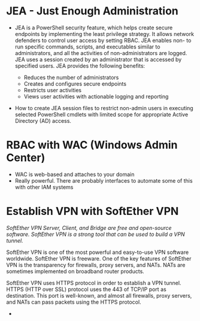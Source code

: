 # JEA - Just Enough Administration
- JEA is a PowerShell security feature, which helps create secure endpoints by implementing the least privilege strategy. It allows network defenders to control user access by setting RBAC. JEA enables non- to run specific commands, scripts, and executables similar to administrators, and all the activities of non-administrators are logged. JEA uses a session created by an administrator that is accessed by specified users. JEA provides the following benefits:
	- Reduces the number of administrators
	- Creates and configures secure endpoints
	- Restricts user activities
	- Views user activities with actionable logging and reporting

- How to create JEA session files to restrict non-admin users in executing selected PowerShell cmdlets with limited scope for appropriate Active Directory (AD) access.

# RBAC with WAC (Windows Admin Center)
- WAC is web-based and attaches to your domain
- Really powerful.  There are probably interfaces to automate some of this with other IAM systems
# Establish VPN with SoftEther VPN
_SoftEther VPN Server, Client, and Bridge are free and open-source software. SoftEther VPN is a strong tool that can be used to build a VPN tunnel._

SoftEther VPN is one of the most powerful and easy-to-use VPN software worldwide. SoftEther VPN is freeware. One of the key features of SoftEther VPN is the transparency for firewalls, proxy servers, and NATs. NATs are sometimes implemented on broadband router products.

SoftEther VPN uses HTTPS protocol in order to establish a VPN tunnel. HTTPS (HTTP over SSL) protocol uses the 443 of TCP/IP port as destination. This port is well-known, and almost all firewalls, proxy servers, and NATs can pass packets using the HTTPS protocol.

- 